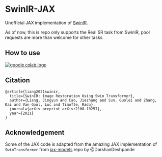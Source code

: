 # SwinIR-JAX

Unofficial JAX implementation of [SwinIR](https://github.com/JingyunLiang/SwinIR).

As of now, this is repo only supports the Real SR task from SwinIR, pool requests are more than welcome for other tasks. 

## How to use

[ <a href="https://colab.research.google.com/gist/JingyunLiang/a5e3e54bc9ef8d7bf594f6fee8208533/swinir-demo-on-real-world-image-sr.ipynb"><img src="https://colab.research.google.com/assets/colab-badge.svg" alt="google colab logo"></a>](https://colab.research.google.com/github/patil-suraj/SwinIR-JAX/blob/main/swin_ir_jax.ipynb)

## Citation
    @article{liang2021swinir,
      title={SwinIR: Image Restoration Using Swin Transformer},
      author={Liang, Jingyun and Cao, Jiezhang and Sun, Guolei and Zhang, Kai and Van Gool, Luc and Timofte, Radu},
      journal={arXiv preprint arXiv:2108.10257},
      year={2021}
    }

## Acknowledgement
Some of the JAX code is adapted from the amazing JAX implementation of `SwinTransformer` from [jax-models](https://github.com/DarshanDeshpande/jax-models) repo by @DarshanDeshpande